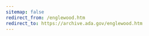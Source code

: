 ```yaml
---
sitemap: false 
redirect_from: /englewood.htm 
redirect_to: https://archive.ada.gov/englewood.htm 
---
```

